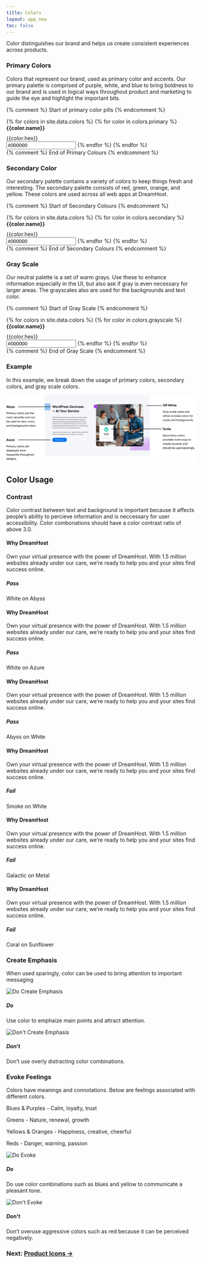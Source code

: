 ```yaml
---
title: Colors
layout: app_new
toc: false
---
```


<script>
function getColor() {
  /* Get the text field */
  var copyText = document.getElementById("pillColor");

  /* Select the text field */
  copyText.select();
  copyText.setSelectionRange(0, 99999); /* For mobile devices */

   /* Copy the text inside the text field */
  navigator.clipboard.writeText(copyText.value);

}
</script>

<div class="container-fluid p-0">
<p>Color distinguishes our brand and helps us create consistent experiences across products. </p>
<h3 class="m-bottom-2 t-bold">Primary Colors</h3>
<p>Colors that represent our brand, used as primary color and accents. Our primary palette is comprised of purple, white, and blue to bring boldness to our brand and is used in logical ways throughout product and marketing to guide the eye and highlight the important bits.</p>

{% comment %}
Start of primary color pills
{% endcomment %}

<div class="row ">
{% for colors in site.data.colors %}
{% for color in colors.primary %}
<span onClick="getColor()" type="button" class=" col-12 col-md-4 m-bottom-4  ">
<div class="row m-0 {{color.bg}} t-c-w100 p-0 m-0 t-left p-left-4 rounded-pill no-scroll shadow-default colorpill">
<a class='copy col-9 {% if color.text-color=="white"%} t-c-w100{% else %}t-black{% endif %} m-top-2 '>
<b class="t-bold">{{color.name}}</b><br/>
{{color.hex}}</a>
<span class="col-3 col-md-3 p-left-4 p-left-3__m p-3 bg-c-b300">
<svg width="24" height="24" viewBox="0 0 24 24" fill="none" xmlns="http://www.w3.org/2000/svg">
<path d="M19.4182 5.32258L17.6727 3.29032C17.3818 3 16.8 3 16.5091 3H10.4C9.52727 3 8.65455 3.87097 8.65455 4.74194V6.48387H5.74545C4.87273 6.19355 4 7.06452 4 7.93548V19.2581C4 20.129 4.87273 21 5.74545 21H13.6C14.4727 21 15.3455 20.129 15.3455 19.2581V17.5161H18.2545C19.1273 17.5161 20 16.6452 20 15.7742V6.48387C20 5.90323 19.7091 5.6129 19.4182 5.32258ZM16.5091 3.87097C16.8 4.16129 16.5091 4.16129 16.5091 3.87097L18.5455 5.90323C18.5455 5.90323 18.5455 6.19355 18.8364 6.19355H16.5091V3.87097ZM14.1818 19.2581C14.1818 19.5484 13.8909 19.8387 13.6 19.8387H5.74545C5.45455 19.8387 5.16364 19.5484 5.16364 19.2581V7.93548C5.16364 7.64516 5.45455 7.35484 5.74545 7.35484H8.65455V15.7742C8.65455 16.6452 9.52727 17.5161 10.4 17.5161H14.4727V19.2581H14.1818ZM18.8364 15.7742C18.8364 16.0645 18.5455 16.3548 18.2545 16.3548H10.4C10.1091 16.3548 9.81818 16.0645 9.81818 15.7742V4.45161C9.81818 4.16129 10.1091 3.87097 10.4 3.87097H15.3455V6.48387C15.3455 7.06452 15.6364 7.35484 16.2182 7.35484H18.8364V15.7742Z" fill="white"/>
</svg>

</span>
</div>
<input class="l-none " type="text" value="#000000"  id="pillColor">
</span>
{% endfor %}
{% endfor %}
</div>
{% comment %} 
 End of Primary Colours
{% endcomment %}

<h3 class="m-bottom-2 t-bold">Secondary Color</h3>
<p>Our secondary palette contains a variety of colors to keep things fresh and interesting. The secondary palette consists of red, green, orange, and yellow. These colors are used across
all web apps at DreamHost.</p>

{% comment %}
Start of Secondary Colours
{% endcomment %}

<div class="row ">
{% for colors in site.data.colors %}
{% for color in colors.secondary %}
<span onClick="getColor()" type="button" class=" col-12 col-md-4 m-bottom-4  ">
<div class="row m-0 {{color.bg}} t-c-w100 p-0 m-0 t-left p-left-4 rounded-pill no-scroll shadow-default colorpill">
<a class='copy col-9 {% if color.text-color=="white"%} t-c-w100{% else %}t-black{% endif %} m-top-2 '>
<b class="t-bold">{{color.name}}</b><br/>
{{color.hex}}</a>
<span class="col-3 col-md-3 p-left-4 p-left-3__m p-3 bg-c-b300">
<svg width="24" height="24" viewBox="0 0 24 24" fill="none" xmlns="http://www.w3.org/2000/svg">
<path d="M19.4182 5.32258L17.6727 3.29032C17.3818 3 16.8 3 16.5091 3H10.4C9.52727 3 8.65455 3.87097 8.65455 4.74194V6.48387H5.74545C4.87273 6.19355 4 7.06452 4 7.93548V19.2581C4 20.129 4.87273 21 5.74545 21H13.6C14.4727 21 15.3455 20.129 15.3455 19.2581V17.5161H18.2545C19.1273 17.5161 20 16.6452 20 15.7742V6.48387C20 5.90323 19.7091 5.6129 19.4182 5.32258ZM16.5091 3.87097C16.8 4.16129 16.5091 4.16129 16.5091 3.87097L18.5455 5.90323C18.5455 5.90323 18.5455 6.19355 18.8364 6.19355H16.5091V3.87097ZM14.1818 19.2581C14.1818 19.5484 13.8909 19.8387 13.6 19.8387H5.74545C5.45455 19.8387 5.16364 19.5484 5.16364 19.2581V7.93548C5.16364 7.64516 5.45455 7.35484 5.74545 7.35484H8.65455V15.7742C8.65455 16.6452 9.52727 17.5161 10.4 17.5161H14.4727V19.2581H14.1818ZM18.8364 15.7742C18.8364 16.0645 18.5455 16.3548 18.2545 16.3548H10.4C10.1091 16.3548 9.81818 16.0645 9.81818 15.7742V4.45161C9.81818 4.16129 10.1091 3.87097 10.4 3.87097H15.3455V6.48387C15.3455 7.06452 15.6364 7.35484 16.2182 7.35484H18.8364V15.7742Z" fill="white"/>
</svg>

</span>
</div>
<input class="l-none " type="text" value="#000000"  id="pillColor">
</span>
{% endfor %}
{% endfor %}
</div>
{% comment %} 
 End of Secondary Colours 
{% endcomment %}

<h3 class="m-bottom-2 t-bold">Gray Scale</h3>
<p>Our neutral palette is a set of warm grays. Use these to enhance information especially in the UI, but also ask if gray is even necessary for larger areas. The grayscales also are used for the backgrounds and text color.</p>

{% comment %}
Start of Gray Scale
{% endcomment %}

<div class="row ">
{% for colors in site.data.colors %}
{% for color in colors.grayscale %}
<span onClick="getColor()" type="button" class=" col-12 col-md-4 m-bottom-4  ">
<div class="row m-0 {{color.bg}} t-c-w100 p-0 m-0 t-left p-left-4 rounded-pill no-scroll shadow-default colorpill">
<a class='copy col-9 {% if color.text-color=="white"%}t-c-w100{% else %}t-black{% endif %} m-top-2 '>
<b class="t-bold">{{color.name}}</b><br/>
{{color.hex}}</a>
<span class="col-3 col-md-3 p-left-4 p-left-3__m p-3 bg-c-b300">
<svg width="24" height="24" viewBox="0 0 24 24" fill="none" xmlns="http://www.w3.org/2000/svg">
<path d="M19.4182 5.32258L17.6727 3.29032C17.3818 3 16.8 3 16.5091 3H10.4C9.52727 3 8.65455 3.87097 8.65455 4.74194V6.48387H5.74545C4.87273 6.19355 4 7.06452 4 7.93548V19.2581C4 20.129 4.87273 21 5.74545 21H13.6C14.4727 21 15.3455 20.129 15.3455 19.2581V17.5161H18.2545C19.1273 17.5161 20 16.6452 20 15.7742V6.48387C20 5.90323 19.7091 5.6129 19.4182 5.32258ZM16.5091 3.87097C16.8 4.16129 16.5091 4.16129 16.5091 3.87097L18.5455 5.90323C18.5455 5.90323 18.5455 6.19355 18.8364 6.19355H16.5091V3.87097ZM14.1818 19.2581C14.1818 19.5484 13.8909 19.8387 13.6 19.8387H5.74545C5.45455 19.8387 5.16364 19.5484 5.16364 19.2581V7.93548C5.16364 7.64516 5.45455 7.35484 5.74545 7.35484H8.65455V15.7742C8.65455 16.6452 9.52727 17.5161 10.4 17.5161H14.4727V19.2581H14.1818ZM18.8364 15.7742C18.8364 16.0645 18.5455 16.3548 18.2545 16.3548H10.4C10.1091 16.3548 9.81818 16.0645 9.81818 15.7742V4.45161C9.81818 4.16129 10.1091 3.87097 10.4 3.87097H15.3455V6.48387C15.3455 7.06452 15.6364 7.35484 16.2182 7.35484H18.8364V15.7742Z" fill="white"/>
</svg>

</span>
</div>
<input class="l-none " type="text" value="#000000"  id="pillColor">
</span>
{% endfor %}
{% endfor %}
</div>
{% comment %} 
 End of Gray Scale
{% endcomment %}
</div>

<h3 class="m-bottom-2 t-bold">Example</h3>
<p>In this example, we break down the usage of primary colors, secondary colors, and gray scale colors.</p>
<img src ="/assets/images/color_new/example.png"/>

<h2 class="m-bottom-2 t-bold">Color Usage</h2>
 <div class="bg-c-g100  p-4 m-bottom-4 rounded-container">
  <h3 class="m-bottom-2 t-bold">Contrast</h3>
  <p>Color contrast between text and background is important because it affects people’s ability to percieve information and is neccessary for user accessibility. Color combonations should have a color contrast ratio of above 3.0.</p>
  
   <div class="row m-bottom-0 m-bottom-4__m">
    <div class="col-12 col-md-4 m-bottom-4 m-bottom-0__m">
     <div class= "Card bg-c-w100 rounded-container p-0 no-scroll">
      <div class= "p-6 t-c-w100 bg-black ">
<h4 class="t-bold">Why DreamHost</h4>
<p>Own your virtual presence with the power of DreamHost. With 1.5 million websites already under our care, we’re ready to help you and your sites find success online. </p>
      </div>
      <div class="border-c-b300 border-top-3 border-solid p-4">
      <h5 class="t-bold t-c-b300">Pass</h5>
      <p>
White on Abyss</p>
      </div>
     </div>
    </div>
    <div class="col-12 col-md-4 m-bottom-4 m-bottom-0__m">
     <div class= "Card bg-c-w100 rounded-container p-0 no-scroll">
      <div class= "p-6 t-c-w100 bg-c-b300 ">
<h4 class="t-bold">Why DreamHost</h4>
<p>Own your virtual presence with the power of DreamHost. With 1.5 million websites already under our care, we’re ready to help you and your sites find success online. </p>
      </div>
      <div class="border-c-b300 border-top-3 border-solid p-4">
      <h5 class="t-bold t-c-b300">Pass</h5>
      <p>
White on Azure</p>
      </div>
     </div>
    </div>
        <div class="col-12 col-md-4 m-bottom-4 m-bottom-0__m">
     <div class= "Card bg-c-w100 rounded-container p-0 no-scroll">
      <div class= "p-6">
<h4 class="t-bold">Why DreamHost</h4>
<p>Own your virtual presence with the power of DreamHost. With 1.5 million websites already under our care, we’re ready to help you and your sites find success online. </p>
      </div>
      <div class="border-c-b300 border-top-3 border-solid p-4">
      <h5 class="t-bold t-c-b300">Pass</h5>
      <p>
Abyss on White</p>
      </div>
     </div>
    </div>
</div>

   <div class="row m-bottom-0 m-bottom-4__m">
    <div class="col-12 col-md-4 m-bottom-4 m-bottom-0__m">
     <div class= "Card bg-c-w100 rounded-container p-0 no-scroll">
      <div class= "p-6 t-c-g300">
<h4 class="t-bold">Why DreamHost</h4>
<p>Own your virtual presence with the power of DreamHost. With 1.5 million websites already under our care, we’re ready to help you and your sites find success online. </p>
      </div>
      <div class="border-c-r300 border-top-3 border-solid p-4">
      <h5 class="t-bold t-c-r300">Fail</h5>
      <p>
Smoke on White</p>
      </div>
     </div>
    </div>
    <div class="col-12 col-md-4 m-bottom-4 m-bottom-0__m">
     <div class= "Card bg-c-w100 rounded-container p-0 no-scroll">
      <div class= "p-6 t-c-g400 bg-c-g500 ">
<h4 class="t-bold">Why DreamHost</h4>
<p>Own your virtual presence with the power of DreamHost. With 1.5 million websites already under our care, we’re ready to help you and your sites find success online. </p>
      </div>
      <div class="border-c-r300 border-top-3 border-solid p-4">
      <h5 class="t-bold t-c-r300">Fail</h5>
      <p>
Galactic on Metal</p>
      </div>
     </div>
    </div>
        <div class="col-12 col-md-4 m-bottom-4 m-bottom-0__m">
     <div class= "Card bg-c-w100 rounded-container p-0 no-scroll">
      <div class= "p-6 bg-c-y300 t-c-r300">
<h4 class="t-bold">Why DreamHost</h4>
<p>Own your virtual presence with the power of DreamHost. With 1.5 million websites already under our care, we’re ready to help you and your sites find success online. </p>
      </div>
      <div class="border-c-r300 border-top-3 border-solid p-4">
      <h5 class="t-bold t-c-r300">Fail</h5>
      <p>
Coral on Sunflower</p>
      </div>
     </div>
    </div>
</div>

  <h3 class="m-bottom-2 t-bold">Create Emphasis</h3>
  <p>When used sparingly, color can be used to bring attention to important messaging</p>

   <div class="row m-bottom-4">
    <div class="col-12 col-md-6 m-bottom-4">
     <div class= "Card bg-c-w100 rounded-container p-0 no-scroll">
      <div class= "bg-black">
<img class="flex m-auto p-2 w-100" src="{{site.baseurl}}/assets/images/color_new/do-emphasis.svg" alt="Do Create Emphasis" />
      </div>
      <div class="border-c-b300 border-top-3 border-solid p-4">
      <h5 class="t-bold t-c-b300">Do</h5>
      <p>
Use color to emphaize main points and attract attention.</p>
      </div>
     </div>
    </div>
    <div class="col-12 col-md-6 m-bottom-4">
     <div class= "Card bg-c-w100 rounded-container p-0 no-scroll">
      <div class= "bg-c-g500">
<img class="flex m-auto p-2 w-100" src="{{site.baseurl}}/assets/images/color_new/dont-emphasis.svg" alt="Don't Create Emphasis" />
      </div>
      <div class="border-c-r300 border-top-3 border-solid p-4">
      <h5 class="t-bold t-c-r300">Don't</h5>
      <p>
Don’t use overly distracting color combinations.</p>
      </div>
     </div>
    </div>

</div>

<h3 class="m-bottom-2 t-bold">Evoke Feelings</h3>
  <p>Colors have meanings and connotations. Below are feelings associated with different colors.

<p><span class="t-bold">Blues & Purples</span> - Calm, loyalty, trust</p>
<p><span class="t-bold">Greens</span> - Nature, renewal, growth</p>
<p><span class="t-bold">Yellows & Oranges</span> - Happiness, creative, cheerful</p>
<p><span class="t-bold">Reds</span> - Danger, warning, passion</p></p>

   <div class="row m-bottom-4">
    <div class="col-12 col-md-6 m-bottom-4">
     <div class= "Card bg-c-w100 rounded-container p-0 no-scroll">
      <div class= "">
<img class="flex m-auto p-2 w-100 shadow-high" src="{{site.baseurl}}/assets/images/color_new/do-evoke.svg" alt="Do Evoke" />
      </div>
      <div class="border-c-b300 border-top-3 border-solid p-4">
      <h5 class="t-bold t-c-b300">Do</h5>
      <p>
Do use color combinations such as blues and yellow to communicate a pleasant tone.</p>
      </div>
     </div>
    </div>
    <div class="col-12 col-md-6 m-bottom-4">
     <div class= "Card bg-c-w100 rounded-container p-0 no-scroll">
      <div class= "">
<img class="flex m-auto p-2 w-100 shadow-high" src="{{site.baseurl}}/assets/images/color_new/dont-evoke.svg" alt="Don't Evoke" />
      </div>
      <div class="border-c-r300 border-top-3 border-solid p-4">
      <h5 class="t-bold t-c-r300">Don't</h5>
      <p>
Don’t overuse aggressive colors such as red because it can be perceived negatively.</p>
      </div>
     </div>
    </div>
</div>

</div>

<h3 class ="t-bold t-right m-0"> Next: <a href="{{site.baseurl}}/iconography/product/">Product Icons →</a></h3>
